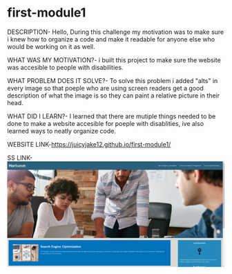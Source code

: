 # first-module1

DESCRIPTION-
Hello, During this challenge my motivation was to make sure i knew how to organize a code and make it readable for anyone else who would be working on it as well. 

WHAT WAS MY MOTIVATION?-
i built this project to make sure the website was accesible to people with disabilities.


WHAT PROBLEM DOES IT SOLVE?-
 To solve this problem i added "alts" in every image so that poeple who are using screen readers get a good description of what the image is so they can paint a relative picture in their head.

WHAT DID I LEARN?-
I learned that there are mutiple things needed to be done to make a website accesible for poeple with disablities, ive also learned ways to neatly organize code.

 WEBSITE LINK-https://juicyjake12.github.io/first-module1/



 SS LINK-![](assets/images/Screenshot%202022-07-20%20232057.png)